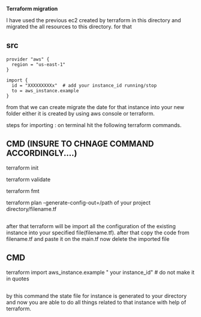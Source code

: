 **Terraform migration**

I have used the previous ec2 created by terraform in this directory and migrated the all 
resources to this directory.  for that

## src
```hcl
provider "aws" {
  region = "us-east-1"
}

import {
  id = "XXXXXXXXXx"  # add your instance_id running/stop
  to = aws_instance.example
}

```

from that we can create migrate the date for that instance into your new folder 
either it is created by using aws console or terraform. 

steps for importing :
on terminal hit the following terraform commands.
## CMD  (INSURE TO CHNAGE COMMAND ACCORDINGLY....)

 terraform init
 
 terraform validate

 terraform fmt
 
 terraform plan -generate-config-out=/path of your project directory/filename.tf

##
after that terraform will be import all the configuration of the existing instance into your specified file(filename.tf).
after that copy the code from filename.tf and paste it on the main.tf 
now delete the imported file 

## CMD 

 terraform import aws_instance.example " your instance_id" # do not make it in quotes

##
by this command the state file for instance is generated to your directory and now you are able to do 
all things related to that instance with help of terraform. 
